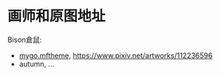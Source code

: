 # 画师和原图地址

Bison倉鼠:

- [mygo.mftheme](./themes/mygo.mftheme), https://www.pixiv.net/artworks/112236596
- autumn, ...

